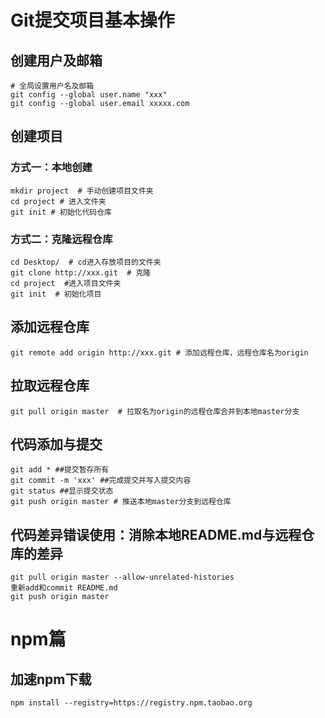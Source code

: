 # Git提交项目基本操作
## 创建用户及邮箱
```
# 全局设置用户名及邮箱
git config --global user.name "xxx"
git config --global user.email xxxxx.com
```

## 创建项目
### 方式一：本地创建
```
mkdir project  # 手动创建项目文件夹
cd project # 进入文件夹
git init # 初始化代码仓库
```
### 方式二：克隆远程仓库
```
cd Desktop/  # cd进入存放项目的文件夹
git clone http://xxx.git  # 克隆
cd project  #进入项目文件夹
git init  # 初始化项目
```
## 添加远程仓库
```
git remote add origin http://xxx.git # 添加远程仓库，远程仓库名为origin
```
## 拉取远程仓库
```
git pull origin master  # 拉取名为origin的远程仓库合并到本地master分支
```
## 代码添加与提交
```
git add * ##提交暂存所有
git commit -m 'xxx' ##完成提交并写入提交内容
git status ##显示提交状态
git push origin master # 推送本地master分支到远程仓库
```


## 代码差异错误使用：消除本地README.md与远程仓库的差异
```
git pull origin master --allow-unrelated-histories
重新add和commit README.md
git push origin master
```


# npm篇
## 加速npm下载
```
npm install --registry=https://registry.npm.taobao.org
```
